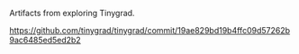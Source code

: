 Artifacts from exploring Tinygrad.

https://github.com/tinygrad/tinygrad/commit/19ae829bd19b4ffc09d57262b9ac6485ed5ed2b2
